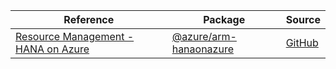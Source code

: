 | Reference | Package | Source |
|---|---|---|
|[Resource Management - HANA on Azure](arm-hanaonazure-readme.md)|[@azure/arm-hanaonazure](https://www.npmjs.com/package/@azure/arm-hanaonazure)|[GitHub](https://github.com/Azure/azure-sdk-for-js/blob/main/)|
